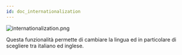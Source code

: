 ```yaml
---
id: doc_internationalization
---
```


![internationalization.png](assets/internationalization.png)

Questa funzionalità permette di cambiare la lingua ed in particolare di scegliere tra italiano ed inglese.

